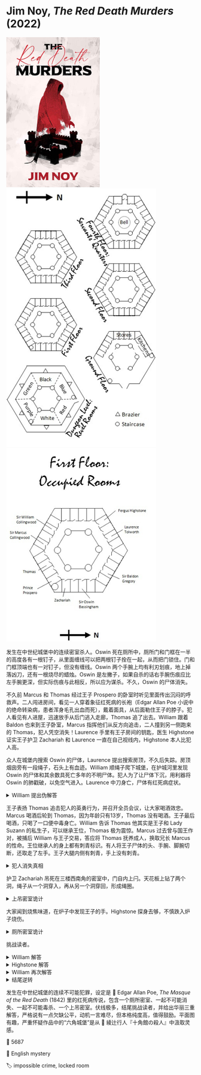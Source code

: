 # Jim Noy, <i>The Red Death Murders</i> (2022)

<img src=images/2022_cover.jpg width=250/>

<img src=images/2022_floor_plan.jpg width=400/>
<img src=images/2022_floor_plan_1.jpg width=400/>

发生在中世纪城堡中的连续密室杀人。Oswin 死在厕所中，厕所门和门框在一半的高度各有一根钉子，从里面缠线可以把两根钉子拴在一起，从而把门锁住。门和门框顶端也有一对钉子，但没有缠线。Oswin 两个手腕上均有利刃划痕，地上掉落凶刀，还有一根烧尽的蜡烛。Oswin 是左撇子，如果自杀的话右手腕伤痕应比左手腕更深，但实际伤痕与此相反，所以应为谋杀。不久，Oswin 的尸体消失。

不久前 Marcus 和 Thomas 经过王子 Prospero 的卧室时听见里面传出沉闷的呼救声。二人闯进房间，看见一人穿着象征红死病的长袍（Edgar Allan Poe 小说中的绝命转染病，患者浑身毛孔出血而死），戴着面具，从后面勒住王子的脖子。犯人看见有人进屋，迅速放手从后门逃入走廊，Thomas 追了出去。William 跟着 Baldon 也来到王子卧室，Marcus 指挥他们从反方向追击，二人撞到另一侧跑来的 Thomas，犯人凭空消失！Laurence 手里有王子房间的钥匙，医生 Highstone 证实王子护卫 Zachariah 和 Laurence 一直在自己视线内，Highstone 本人比犯人高。

众人在城堡内搜索 Oswin 的尸体，Laurence 提出搜索房顶，不久后失踪。房顶烟囱旁有一段绳子，石头上有血迹。William 顺绳子爬下城堡，在护城河里发现 Oswin 的尸体和其余数具死亡多年的不明尸体。犯人为了让尸体下沉，用利器将 Oswin 的肺戳破，以免空气进入。Laurence 中刀身亡，尸体有红死病症状。

<details><summary>William 提出伪解答</summary>
Laurence 搬运 Oswin 尸体，用刀在 Oswin 肺上戳洞，不慎划伤自己，沾上红死病毒，遂自杀防止病毒进一步传播。
</details>

王子表扬 Thomas 追击犯人的英勇行为，并召开全员会议，让大家喝酒效忠。Marcus 喝酒后轮到 Thomas，因为年龄只有13岁，Thomas 没有喝酒。王子最后喝酒，只喝了一口便中毒身亡。William 告诉 Thomas 他其实是王子和 Lady Suzann 的私生子，可以继承王位，Thomas 极为震惊。Marcus 过去曾与国王作对，被捕后 William 与王子交易，答应将 Thomas 抚养成人，换取兄长 Marcus 的性命。王位继承人的身上都有刺青标识。有人将王子尸体的头、手腕、脚腕切断，还取走了左手。王子大腿内侧有刺青，手上没有刺青。

<details><summary>犯人消失真相</summary>
William 是扮演红死病的犯人，他从后面扼住王子喉咙，却没有伤害他。William 说跟在 Baldon 后面是说谎，他跑入红色房间后脱下袍子和面具，然后藏在王子的私人楼梯里。Marcus 是 William 同伙。William 袭击王子是为了让其警醒，因为王子一直没有作为。王子的脖子上没有伤痕，穿高领衣服参加会议是为了掩饰脖子上没有伤痕。
</details>

护卫 Zachariah 吊死在三楼西南角的密室中，门自内上闩。天花板上钻了两个洞，绳子从一个洞穿入，再从另一个洞穿回，形成绳圈。

<details><summary>上吊密室诡计</summary>
凶手拆下天花板上相邻的两块木板，将其旋转形成孔隙，从孔隙爬到楼上房间，再将木板装回。
</details>

大家闻到烧焦味道，在炉子中发现王子的手。Highstone 探身去够，不慎跌入炉子烧伤。

<details><summary>厕所密室诡计</summary>
凶手在刀柄上拴长绳，系在门顶部的钉子上，刀子放在门中间的横梁上。凶手在外面关门，刀子震落，像单摆一样向下摆动，绳子撞到中间的两根钉子之后以两根钉子为轴绕小圈，将两根钉子捆住。凶手事先把绳子两端浸油点燃，烧到中间的位置熄灭，只留下捆在钉子上的绳圈，刀自然掉在地上。
</details>

挑战读者。

<details><summary>William 解答</summary>
凶手是 Baldon，杀死 Oswin 之后由 Marcus 将尸体丢入护城河，之后又刺伤 Laurence。Laurence 没有得红死病，眼睛只是自然充血，中刀后没有马上死亡，自己走回房间。Marcus 在王子杯中下毒。
</details>

<details><summary>Highstone 解答</summary>
凶手是 William，杀死 Oswin 之后由 Zachariah 将尸体丢入护城河，之后又刺伤 Laurence，并爬绳子迅速回到城堡，获得不在场证明。Zachariah 坐在王子左侧，划伤王子左腕，致其中毒身亡，藏起左手为了隐藏手腕伤口。
</details>

<details><summary>William 再次解答</summary>
凶手是 Highstone，杀死 Oswin 之后把尸体从屋顶降下来，被 Laurence 看到，所以 Laurence 提出上房顶搜查。Highstone 是医生，所以知道要戳肺放气。Highstone 用箭戳洞，事后将箭点燃射远。Oswin、Laurence、Zachariah 均死于从楼梯摔下导致的脖子折断，Highstone 将 Oswin 尸体丢入护城河是为了让尸体从高空坠落，隐藏脖子折断的事实。Highstone 给王子检查脖子的时候趁机将脖子造成致命伤，王子喝酒时触发毙命，切断王子头也是为了隐藏脖子折断的事实。王子和 Laurence 是秘密同性情人，Laurence 拥有进入王子私人楼梯的钥匙。Highstone 杀人因为自己不想呆在权力中心，他身上有王位继承刺青，摔入炉子为了烧掉刺青。
</details>

<details><summary>结尾逆转</summary>
William 是 Thomas 的父亲。
</details>

发生在中世纪城堡的连续不可能犯罪，设定是 📖 Edgar Allan Poe, <i>The Masque of the Red Death</i> (1842) 里的红死病传说，包含一个厕所密室、一起不可能消失、一起不可能毒杀、一个上吊密室。伏线极多，结尾挑战读者，并给出华丽三重解答，严格说有一点欠缺公平，动机一言难尽，但本格纯度高，值得鼓励。平面图有趣，严重怀疑作品中的“六角城堡”是从 📖 綾辻行人『十角館の殺人』中汲取灵感。

:link: 5687

:file_folder: English mystery

:label: impossible crime, locked room
